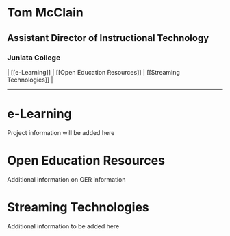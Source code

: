 <style>
table, td, th {
   border: none!important;
}
</style>

# Tom McClain 
## Assistant Director of Instructional Technology
### Juniata College

| [[e-Learning]] | [[Open Education Resources]] | [[Streaming Technologies]] |

--- 

# e-Learning

Project information will be added here 

# Open Education Resources

Additional information on OER information

# Streaming Technologies

Additional information to be added here 

